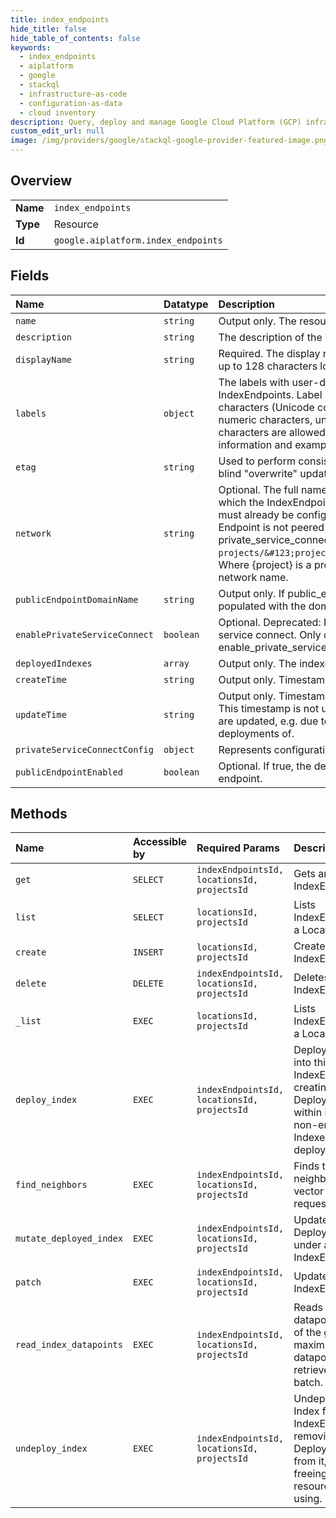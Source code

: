 ```yaml
---
title: index_endpoints
hide_title: false
hide_table_of_contents: false
keywords:
  - index_endpoints
  - aiplatform
  - google    
  - stackql
  - infrastructure-as-code
  - configuration-as-data
  - cloud inventory
description: Query, deploy and manage Google Cloud Platform (GCP) infrastructure and resources using SQL
custom_edit_url: null
image: /img/providers/google/stackql-google-provider-featured-image.png
---
```

  
    

## Overview
<table><tbody>
<tr><td><b>Name</b></td><td><code>index_endpoints</code></td></tr>
<tr><td><b>Type</b></td><td>Resource</td></tr>
<tr><td><b>Id</b></td><td><code>google.aiplatform.index_endpoints</code></td></tr>
</tbody></table>

## Fields
| Name | Datatype | Description |
|:-----|:---------|:------------|
| `name` | `string` | Output only. The resource name of the IndexEndpoint. |
| `description` | `string` | The description of the IndexEndpoint. |
| `displayName` | `string` | Required. The display name of the IndexEndpoint. The name can be up to 128 characters long and can consist of any UTF-8 characters. |
| `labels` | `object` | The labels with user-defined metadata to organize your IndexEndpoints. Label keys and values can be no longer than 64 characters (Unicode codepoints), can only contain lowercase letters, numeric characters, underscores and dashes. International characters are allowed. See https://goo.gl/xmQnxf for more information and examples of labels. |
| `etag` | `string` | Used to perform consistent read-modify-write updates. If not set, a blind "overwrite" update happens. |
| `network` | `string` | Optional. The full name of the Google Compute Engine [network](https://cloud.google.com/compute/docs/networks-and-firewalls#networks) to which the IndexEndpoint should be peered. Private services access must already be configured for the network. If left unspecified, the Endpoint is not peered with any network. network and private_service_connect_config are mutually exclusive. [Format](https://cloud.google.com/compute/docs/reference/rest/v1/networks/insert): `projects/&#123;project&#125;/global/networks/&#123;network&#125;`. Where &#123;project&#125; is a project number, as in '12345', and &#123;network&#125; is network name. |
| `publicEndpointDomainName` | `string` | Output only. If public_endpoint_enabled is true, this field will be populated with the domain name to use for this index endpoint. |
| `enablePrivateServiceConnect` | `boolean` | Optional. Deprecated: If true, expose the IndexEndpoint via private service connect. Only one of the fields, network or enable_private_service_connect, can be set. |
| `deployedIndexes` | `array` | Output only. The indexes deployed in this endpoint. |
| `createTime` | `string` | Output only. Timestamp when this IndexEndpoint was created. |
| `updateTime` | `string` | Output only. Timestamp when this IndexEndpoint was last updated. This timestamp is not updated when the endpoint's DeployedIndexes are updated, e.g. due to updates of the original Indexes they are the deployments of. |
| `privateServiceConnectConfig` | `object` | Represents configuration for private service connect. |
| `publicEndpointEnabled` | `boolean` | Optional. If true, the deployed index will be accessible through public endpoint. |
## Methods
| Name | Accessible by | Required Params | Description |
|:-----|:--------------|:----------------|:------------|
| `get` | `SELECT` | `indexEndpointsId, locationsId, projectsId` | Gets an IndexEndpoint. |
| `list` | `SELECT` | `locationsId, projectsId` | Lists IndexEndpoints in a Location. |
| `create` | `INSERT` | `locationsId, projectsId` | Creates an IndexEndpoint. |
| `delete` | `DELETE` | `indexEndpointsId, locationsId, projectsId` | Deletes an IndexEndpoint. |
| `_list` | `EXEC` | `locationsId, projectsId` | Lists IndexEndpoints in a Location. |
| `deploy_index` | `EXEC` | `indexEndpointsId, locationsId, projectsId` | Deploys an Index into this IndexEndpoint, creating a DeployedIndex within it. Only non-empty Indexes can be deployed. |
| `find_neighbors` | `EXEC` | `indexEndpointsId, locationsId, projectsId` | Finds the nearest neighbors of each vector within the request. |
| `mutate_deployed_index` | `EXEC` | `indexEndpointsId, locationsId, projectsId` | Update an existing DeployedIndex under an IndexEndpoint. |
| `patch` | `EXEC` | `indexEndpointsId, locationsId, projectsId` | Updates an IndexEndpoint. |
| `read_index_datapoints` | `EXEC` | `indexEndpointsId, locationsId, projectsId` | Reads the datapoints/vectors of the given IDs. A maximum of 1000 datapoints can be retrieved in a batch. |
| `undeploy_index` | `EXEC` | `indexEndpointsId, locationsId, projectsId` | Undeploys an Index from an IndexEndpoint, removing a DeployedIndex from it, and freeing all resources it's using. |
